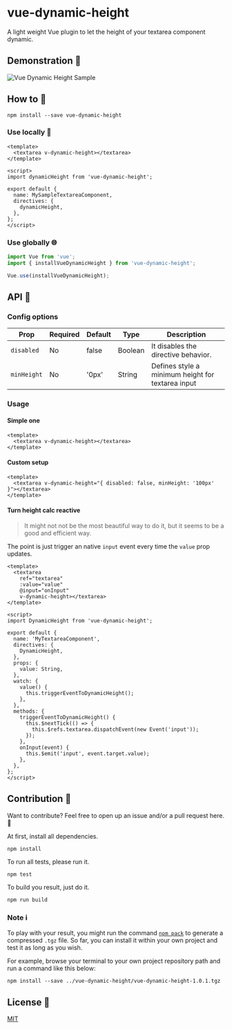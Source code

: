 # vue-dynamic-height

A light weight Vue plugin to let the height of your textarea component dynamic.

## Demonstration 👀 

![Vue Dynamic Height Sample](https://user-images.githubusercontent.com/11657454/92419946-e75f2b00-f146-11ea-88dd-2f6357e2ace9.gif)


## How to 🤔 

```
npm install --save vue-dynamic-height
```

### Use locally 📍 

```vue
<template>
  <textarea v-dynamic-height></textarea>
</template>

<script>
import dynamicHeight from 'vue-dynamic-height';

export default {
  name: MySampleTextareaComponent,
  directives: {
    dynamicHeight,
  },
};
</script>
```

### Use globally 🌐

```js
import Vue from 'vue';
import { installVueDynamicHeight } from 'vue-dynamic-height';

Vue.use(installVueDynamicHeight);
```

## API 🔌 

### Config options

| Prop | Required | Default | Type | Description |
|---|---|---|---|---|
| `disabled` | No | false | Boolean | It disables the directive behavior. |
| `minHeight` | No | '0px' | String | Defines style a minimum height for textarea input |

### Usage

#### Simple one
```vue
<template>
  <textarea v-dynamic-height></textarea>
</template>
```

#### Custom setup

```vue
<template>
  <textarea v-dynamic-height="{ disabled: false, minHeight: '100px' }"></textarea>
</template>
```

#### Turn height calc reactive

> It might not not be the most beautiful way to do it, but it seems to be a good and efficient way.

The point is just trigger an native `input` event every time the `value` prop updates.

```vue
<template>
  <textarea
    ref="textarea"
    :value="value"
    @input="onInput"
    v-dynamic-height></textarea>
</template>

<script>
import DynamicHeight from 'vue-dynamic-height';

export default {
  name: 'MyTextareaComponent',
  directives: {
    DynamicHeight,
  },
  props: {
    value: String,
  },
  watch: {
    value() {
      this.triggerEventToDynamicHeight();
    },
  },
  methods: {
    triggerEventToDynamicHeight() {
      this.$nextTick(() => {
        this.$refs.textarea.dispatchEvent(new Event('input'));
      });
    },
    onInput(event) {
      this.$emit('input', event.target.value);
    },
  },
};
</script>
```

## Contribution 🚀 

Want to contribute? Feel free to open up an issue and/or a pull request here. 🙂 

At first, install all dependencies.
```
npm install
```

To run all tests, please run it.
```
npm test
```

To build you result, just do it.
```
npm run build
```

### Note ℹ️ 

To play with your result, you might run the command [`npm pack`](https://docs.npmjs.com/cli-commands/pack.html) to generate a compressed `.tgz` file. So far, you can install it within your own project and test it as long as you wish.

For example, browse your terminal to your own project repository path and run a command like this below:

```
npm install --save ../vue-dynamic-height/vue-dynamic-height-1.0.1.tgz
```


## License 📜 

[MIT](https://github.com/guibrancopc/vue-dynamic-height/blob/master/LICENSE)
